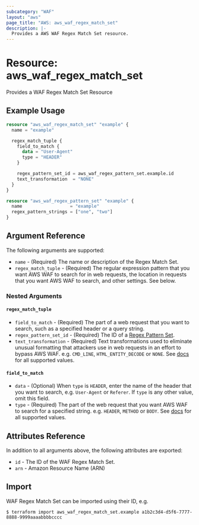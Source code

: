 ```yaml
---
subcategory: "WAF"
layout: "aws"
page_title: "AWS: aws_waf_regex_match_set"
description: |-
  Provides a AWS WAF Regex Match Set resource.
---
```


# Resource: aws_waf_regex_match_set

Provides a WAF Regex Match Set Resource

## Example Usage

```terraform
resource "aws_waf_regex_match_set" "example" {
  name = "example"

  regex_match_tuple {
    field_to_match {
      data = "User-Agent"
      type = "HEADER"
    }

    regex_pattern_set_id = aws_waf_regex_pattern_set.example.id
    text_transformation  = "NONE"
  }
}

resource "aws_waf_regex_pattern_set" "example" {
  name                  = "example"
  regex_pattern_strings = ["one", "two"]
}
```

## Argument Reference

The following arguments are supported:

* `name` - (Required) The name or description of the Regex Match Set.
* `regex_match_tuple` - (Required) The regular expression pattern that you want AWS WAF to search for in web requests, the location in requests that you want AWS WAF to search, and other settings. See below.

### Nested Arguments

#### `regex_match_tuple`

* `field_to_match` - (Required) The part of a web request that you want to search, such as a specified header or a query string.
* `regex_pattern_set_id` - (Required) The ID of a [Regex Pattern Set](/docs/providers/aws/r/waf_regex_pattern_set.html).
* `text_transformation` - (Required) Text transformations used to eliminate unusual formatting that attackers use in web requests in an effort to bypass AWS WAF.
  e.g. `CMD_LINE`, `HTML_ENTITY_DECODE` or `NONE`.
  See [docs](http://docs.aws.amazon.com/waf/latest/APIReference/API_ByteMatchTuple.html#WAF-Type-ByteMatchTuple-TextTransformation)
  for all supported values.

#### `field_to_match`

* `data` - (Optional) When `type` is `HEADER`, enter the name of the header that you want to search, e.g. `User-Agent` or `Referer`.
  If `type` is any other value, omit this field.
* `type` - (Required) The part of the web request that you want AWS WAF to search for a specified string.
  e.g. `HEADER`, `METHOD` or `BODY`.
  See [docs](http://docs.aws.amazon.com/waf/latest/APIReference/API_FieldToMatch.html)
  for all supported values.

## Attributes Reference

In addition to all arguments above, the following attributes are exported:

* `id` - The ID of the WAF Regex Match Set.
* `arn` - Amazon Resource Name (ARN)

## Import

WAF Regex Match Set can be imported using their ID, e.g.

```
$ terraform import aws_waf_regex_match_set.example a1b2c3d4-d5f6-7777-8888-9999aaaabbbbcccc
```
